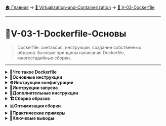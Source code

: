 [🏠 Главная](../../README.md) → [🐳 Virtualization-and-Containerization](../../README.md#-virtualization-and-containerization) → [📝 V-03-Dockerfile](../../README.md#-v-03-dockerfile)

---

# 🐳V-03-1-Dockerfile-Основы
> Dockerfile: синтаксис, инструкции, создание собственных образов. Базовые принципы написания Dockerfile, многостадийные сборки.

---

<details>
<summary><b>🎯Что такое Dockerfile</b></summary>

---

### Основные понятия

```text
# Dockerfile - текстовый файл с инструкциями для сборки образа
┌─────────────────────────────────┐
│         Dockerfile              │
├─────────────────────────────────┤
│ FROM ubuntu:20.04               │
│ RUN apt update && apt install -y│
│   python3 python3-pip           │
│ COPY . /app                     │
│ WORKDIR /app                    │
│ RUN pip install -r requirements.│
│ CMD ["python3", "app.py"]       │
└─────────────────────────────────┘
```

**Ключевые характеристики:**
- ✅ **Декларативный** - описывает что, а не как
- ✅ **Идемпотентный** - повторные сборки дают одинаковый результат
- ✅ **Слоистый** - каждая инструкция создает новый слой
- ✅ **Воспроизводимый** - одинаково работает везде

### Структура Dockerfile

```text
# Типичная структура Dockerfile
Базовый образ → Установка зависимостей → Копирование кода → 
Настройка окружения → Запуск приложения

FROM base_image
RUN install_dependencies
COPY source_code
WORKDIR directory
EXPOSE ports
CMD command
```

---

</details>

<details>
<summary><b>📝Основные инструкции</b></summary>

---

### FROM - базовый образ

```dockerfile
# Использование официальных образов
FROM ubuntu:20.04

# Использование минимальных образов
FROM alpine:3.14

# Использование специфичных образов
FROM python:3.9-slim

# Многостадийные сборки
FROM node:16 as builder
FROM nginx:alpine as production
```

### RUN - выполнение команд

```dockerfile
# Простая команда
RUN apt-get update

# Объединение команд для уменьшения слоев
RUN apt-get update && \
    apt-get install -y python3 python3-pip && \
    rm -rf /var/lib/apt/lists/*

# Создание пользователя
RUN groupadd -r app && useradd -r -g app app
```

### COPY vs ADD - копирование файлов

```dockerfile
# COPY - простое копирование файлов
COPY requirements.txt /app/
COPY . /app/

# ADD - с дополнительными возможностями
ADD https://example.com/file.tar.gz /tmp/
ADD file.tar.gz /tmp/

# Best practice: использовать COPY если не нужны фичи ADD
COPY package.json package-lock.json ./
```

### WORKDIR - рабочая директория

```dockerfile
# Установка рабочей директории
WORKDIR /app

# Все последующие команды выполняются из /app
COPY . .
RUN npm install

# Можно использовать несколько раз
WORKDIR /app/src
RUN make build
```

---

</details>

<details>
<summary><b>⚙️Инструкции конфигурации</b></summary>

---

### ENV - переменные окружения

```dockerfile
# Установка переменных окружения
ENV NODE_ENV=production
ENV APP_PORT=3000
ENV APP_HOST=0.0.0.0

# Множественные переменные
ENV PYTHON_VERSION=3.9 \
    PIP_VERSION=21.0

# Использование в других инструкциях
ENV APP_HOME=/app
WORKDIR $APP_HOME
```

### ARG - аргументы сборки

```dockerfile
# Объявление аргументов
ARG VERSION=latest
ARG USERNAME=app

# Использование аргументов
FROM ubuntu:${VERSION}
RUN useradd -m ${USERNAME}

# Передача аргументов при сборке
# docker build --build-arg VERSION=20.04 .
```

### EXPOSE - объявление портов

```dockerfile
# Объявление портов которые использует приложение
EXPOSE 80
EXPOSE 443
EXPOSE 3000

# Указание протокола
EXPOSE 80/tcp
EXPOSE 53/udp

# Фактическое пробрасывание портов делается при docker run -p
```

---

</details>

<details>
<summary><b>🚀Инструкции запуска</b></summary>

---

### CMD - команда по умолчанию

```dockerfile
# Форма shell (не рекомендуется)
CMD npm start

# Форма exec (рекомендуется)
CMD ["npm", "start"]

# Форма exec с параметрами
CMD ["python", "app.py", "--host", "0.0.0.0"]

# Может быть переопределена при docker run
```

### ENTRYPOINT - точка входа

```dockerfile
# Использование как исполняемого файла
ENTRYPOINT ["/app/start.sh"]

# Комбинация с CMD
ENTRYPOINT ["python"]
CMD ["app.py"]

# В этом случае при запуске можно изменить аргументы:
# docker run my-image app2.py
```

### Разница между CMD и ENTRYPOINT

```text
CMD - команда по умолчанию, может быть переопределена
ENTRYPOINT - основная команда, аргументы могут быть добавлены

Пример:
ENTRYPOINT ["echo"]
CMD ["Hello World"]

# docker run image → echo "Hello World"
# docker run image "Test" → echo "Test"
```

---

</details>

<details>
<summary><b>🔧Дополнительные инструкции</b></summary>

---

### USER - смена пользователя

```dockerfile
# Создание непривилегированного пользователя
RUN groupadd -r app && useradd -r -g app app

# Смена пользователя
USER app

# Все последующие команды выполняются от имени app
WORKDIR /home/app
COPY --chown=app:app . .
```

### VOLUME - объявление томов

```dockerfile
# Объявление точек монтирования
VOLUME /var/log
VOLUME /data

# Множественные тома
VOLUME ["/var/log", "/data"]

# Фактическое монтирование делается при docker run -v
```

### LABEL - метаданные

```dockerfile
# Добавление метаданных
LABEL version="1.0"
LABEL description="My application"
LABEL maintainer="dev@example.com"

# Множественные метки
LABEL org.opencontainers.image.version="1.0" \
      org.opencontainers.image.description="My app"
```

---

</details>

<details>
<summary><b>🏗️Сборка образов</b></summary>

---

### Команда docker build

```bash
# Базовая сборка
docker build .

# Сборка с тегом
docker build -t my-app:latest .

# Сборка из другого контекста
docker build -t my-app:latest ./src

# Сборка с аргументами
docker build --build-arg NODE_ENV=production -t my-app:latest .

# Сборка с указанием Dockerfile
docker build -f Dockerfile.prod -t my-app:prod .
```

### Контекст сборки

```text
# Контекст - файлы и директории передаваемые в docker build
docker build .  # Текущая директория - контекст

Важно:
• Dockerfile обычно в корне контекста
• Большой контекст = медленная сборка
• Используйте .dockerignore для исключения файлов
```

### .dockerignore файл

```text
# Пример .dockerignore
.git
.gitignore
README.md
node_modules
*.log
.env
Dockerfile
.dockerignore
```

---

</details>

<details>
<summary><b>📊Оптимизация сборки</b></summary>

---

### Кэширование слоев

```dockerfile
# Плохо: каждый COPY создает новый слой
COPY . /app
RUN npm install
RUN npm run build

# Хорошо: кэшируемые слои отдельно
COPY package.json package-lock.json ./
RUN npm install
COPY . .
RUN npm run build
```

### Многостадийные сборки

```dockerfile
# Стадия сборки
FROM node:16 as builder
WORKDIR /app
COPY package*.json ./
RUN npm install
COPY . .
RUN npm run build

# Стадия продакшн
FROM nginx:alpine
COPY --from=builder /app/dist /usr/share/nginx/html
EXPOSE 80
CMD ["nginx", "-g", "daemon off;"]
```

### Best Practices

```text
✅Используйте .dockerignore
✅Объединяйте RUN команды
✅Копируйте package.json отдельно для кэширования
✅Используйте многостадийные сборки
✅Используйте официальные базовые образы
✅Указывайте конкретные версии тегов
✅Минимизируйте количество слоев
```

---

</details>

<details>
<summary><b>🎯Практические примеры</b></summary>

---

### Пример 1: Python приложение

```dockerfile
FROM python:3.9-slim

WORKDIR /app

COPY requirements.txt .
RUN pip install --no-cache-dir -r requirements.txt

COPY . .

ENV PYTHONUNBUFFERED=1

CMD ["python", "app.py"]
```

### Пример 2: Node.js приложение

```dockerfile
FROM node:16-alpine

WORKDIR /app

COPY package.json package-lock.json ./
RUN npm ci --only=production

COPY . .

USER node

EXPOSE 3000

CMD ["node", "server.js"]
```

### Пример 3: Многостадийная сборка

```dockerfile
# Build stage
FROM node:16 as build
WORKDIR /app
COPY package*.json ./
RUN npm install
COPY . .
RUN npm run build

# Production stage  
FROM nginx:alpine
COPY --from=build /app/build /usr/share/nginx/html
COPY nginx.conf /etc/nginx/nginx.conf
EXPOSE 80
CMD ["nginx", "-g", "daemon off;"]
```

---

</details>

<details>
<summary><b>🎯Ключевые выводы</b></summary>

---

### Основные концепции

```text
1. 📝Dockerfile - декларативное описание образа
2. 🏗️Каждая инструкция = новый слой
3. ⚡Кэширование слоев ускоряет сборку
4. 🔧CMD vs ENTRYPOINT - разное поведение запуска
5. 🚀Многостадийные сборки уменьшают размер
```

---

</details>

